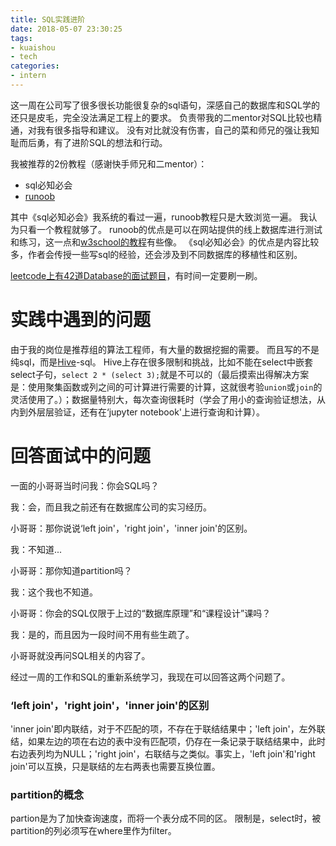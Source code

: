 ```yaml
---
title: SQL实践进阶
date: 2018-05-07 23:30:25
tags:
- kuaishou
- tech
categories:
- intern
---
```

这一周在公司写了很多很长功能很复杂的sql语句，深感自己的数据库和SQL学的还只是皮毛，完全没法满足工程上的要求。
负责带我的二mentor对SQL比较也精通，对我有很多指导和建议。
没有对比就没有伤害，自己的菜和师兄的强让我知耻而后勇，有了进阶SQL的想法和行动。

<!--more-->
我被推荐的2份教程（感谢快手师兄和二mentor）：
- sql必知必会
- [runoob](http://www.runoob.com/sql/sql-constraints.html)

其中《sql必知必会》我系统的看过一遍，runoob教程只是大致浏览一遍。
我认为只看一个教程就够了。
runoob的优点是可以在网站提供的线上数据库进行测试和练习，这一点和[w3school的教程](https://www.w3schools.com/sql/)有些像。
《sql必知必会》的优点是内容比较多，作者会传授一些写sql的经验，还会涉及到不同数据库的移植性和区别。

[leetcode上有42道Database的面试题目](https://leetcode.com/problemset/database/)，有时间一定要刷一刷。

# 实践中遇到的问题
由于我的岗位是推荐组的算法工程师，有大量的数据挖掘的需要。
而且写的不是纯sql，而是[Hive](https://cwiki.apache.org/confluence/display/Hive/Home)-sql。
Hive上存在很多限制和挑战，比如不能在select中嵌套select子句，`select 2 * (select 3);`就是不可以的（最后摸索出得解决方案是：使用聚集函数或列之间的可计算进行需要的计算，这就很考验`union`或`join`的灵活使用了。）；数据量特别大，每次查询很耗时（学会了用小的查询验证想法，从内到外层层验证，还有在‘jupyter notebook'上进行查询和计算）。

# 回答面试中的问题
一面的小哥哥当时问我：你会SQL吗？

我：会，而且我之前还有在数据库公司的实习经历。

小哥哥：那你说说‘left join'，'right join'，'inner join'的区别。

我：不知道...

小哥哥：那你知道partition吗？

我：这个我也不知道。

小哥哥：你会的SQL仅限于上过的“数据库原理”和“课程设计”课吗？

我：是的，而且因为一段时间不用有些生疏了。

小哥哥就没再问SQL相关的内容了。

经过一周的工作和SQL的重新系统学习，我现在可以回答这两个问题了。

### ‘left join'，'right join'，'inner join'的区别
 
'inner join'即内联结，对于不匹配的项，不存在于联结结果中；'left join'，左外联结，如果左边的项在右边的表中没有匹配项，仍存在一条记录于联结结果中，此时右边表列均为NULL；'right join'，右联结与之类似。事实上，'left join'和'right join'可以互换，只是联结的左右两表也需要互换位置。

### partition的概念
partion是为了加快查询速度，而将一个表分成不同的区。
限制是，select时，被partition的列必须写在where里作为filter。